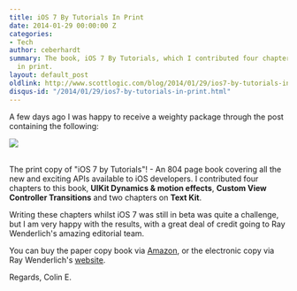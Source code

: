 ```yaml
---
title: iOS 7 By Tutorials In Print
date: 2014-01-29 00:00:00 Z
categories:
- Tech
author: ceberhardt
summary: The book, iOS 7 By Tutorials, which I contributed four chapters to, is now
  in print.
layout: default_post
oldlink: http://www.scottlogic.com/blog/2014/01/29/ios7-by-tutorials-in-print.html
disqus-id: "/2014/01/29/ios7-by-tutorials-in-print.html"
---
```


A few days ago I was happy to receive a weighty package through the post containing the following:

<img src="{{ site.baseurl }}/ceberhardt/assets/iOS7ByTutorials.jpg" />

<br/>
<br/>

The print copy of "iOS 7 by Tutorials"! - An 804 page book covering all the new and exciting APIs available to iOS developers. I contributed four chapters to this book, **UIKit Dynamics & motion effects**, **Custom View Controller Transitions** and two chapters on **Text Kit**.

Writing these chapters whilst iOS 7 was still in beta was quite a challenge, but I am very happy with the results, with a great deal of credit going to Ray Wenderlich's amazing editorial team.

You can buy the paper copy book via <a href="http://www.amazon.co.uk/iOS-By-Tutorials-Christine-Abernathy/dp/0989675106">Amazon</a>, or the electronic copy via Ray Wenderlich's <a href="http://www.raywenderlich.com/store/ios-7-by-tutorials">website</a>.

Regards, Colin E.




























